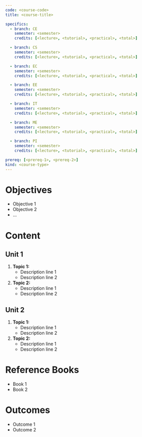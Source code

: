 ```yaml
---
code: <course-code>
title: <course-title>

specifics:
  - branch: CE
    semester: <semester>
    credits: [<lecture>, <tutorial>, <practical>, <total>]

  - branch: CS
    semester: <semester>
    credits: [<lecture>, <tutorial>, <practical>, <total>]

  - branch: EC
    semester: <semester>
    credits: [<lecture>, <tutorial>, <practical>, <total>]

  - branch: EE
    semester: <semester>
    credits: [<lecture>, <tutorial>, <practical>, <total>]

  - branch: IT
    semester: <semester>
    credits: [<lecture>, <tutorial>, <practical>, <total>]

  - branch: ME
    semester: <semester>
    credits: [<lecture>, <tutorial>, <practical>, <total>]

  - branch: PI
    semester: <semester>
    credits: [<lecture>, <tutorial>, <practical>, <total>]

prereq: [<prereq-1>, <prereq-2>]
kind: <course-type>
---
```


# Objectives

- Objective 1
- Objective 2
- ...

# Content

## Unit 1

1. **Topic 1:**
   - Description line 1
   - Description line 2
2. **Topic 2:**
   - Description line 1
   - Description line 2

## Unit 2

1. **Topic 1:**
   - Description line 1
   - Description line 2
2. **Topic 2:**
   - Description line 1
   - Description line 2

# Reference Books

- Book 1
- Book 2

# Outcomes

- Outcome 1
- Outcome 2
